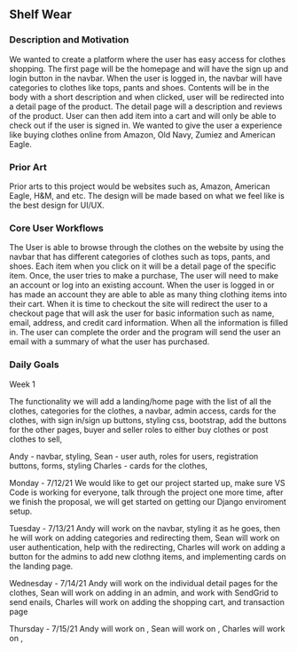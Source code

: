 ## Shelf Wear

### Description and Motivation
We wanted to create a platform where the user has easy access for clothes shopping. The first page will be the homepage and will have the sign up and login button in the navbar. When the user is logged in, the navbar will have categories to clothes like tops, pants and shoes. Contents will be in the body with a short description and when clicked, user will be redirected into a detail page of the product. The detail page will a description and reviews of the product. User can then add item into a cart and will only be able to check out if the user is signed in. We wanted to give the user a experience like buying clothes online from Amazon, Old Navy, Zumiez and American Eagle.

### Prior Art
Prior arts to this project would be websites such as, Amazon, American Eagle, H&M, and etc. The design will be made based on what we feel like is the best design for UI/UX. 

### Core User Workflows
The User is able to browse through the clothes on the website by using the navbar that has different categories of clothes such as tops, pants, and shoes. Each item when you click on it will be a detail page of the specific item.  Once, the user tries to make a purchase, The user will need to make an account or log into an existing account. When the user is logged in or has made an account they are able to able as many thing clothing items into their cart. When it is time to checkout the site will redirect the user to a checkout page that will ask the user for basic information such as name, email, address, and credit card information. When all the information is filled in. The user can complete the order and the program will send the user an email with a summary of what the user has purchased.


### Daily Goals

Week 1

The functionality we will add a landing/home page with the list of all the clothes, categories for the clothes, a navbar, admin access, cards for the clothes, with sign in/sign up buttons, styling css, bootstrap, add the buttons for the other pages, buyer and seller roles to either buy clothes or post clothes to sell,

Andy - navbar, styling, 
Sean - user auth, roles for users, registration buttons, forms, styling
Charles - cards for the clothes, 


Monday - 7/12/21
We would like to get our project started up, make sure VS Code is working for everyone, talk through the project one more time, after we finish the proposal, we will get started on getting our Django enviroment setup.

Tuesday - 7/13/21
Andy will work on the navbar, styling it as he goes, then he will work on adding categories and redirecting them, Sean will work on user authentication, help with the redirecting, Charles will work on adding a button for the admins to add new clothng items, and implementing cards on the landing page.

Wednesday - 7/14/21
Andy will work on the individual detail pages for the clothes, Sean will work on adding in an admin, and work with SendGrid to send enails, Charles will work on adding the shopping cart, and transaction page 

Thursday - 7/15/21
Andy will work on  , Sean will work on  , Charles will work on  , 

